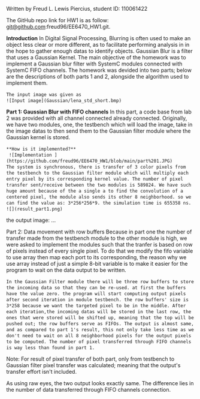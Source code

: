 Written by Freud L. Lewis Piercius, student ID: 110061422

The GitHub repo link for HW1 is as follow: git@github.com:freud96/EE6470_HW1.git.

**Introduction**
    In Digital Signal Processing, Blurring is often used to make an object less clear or more different, as to facilitate performing analysis in in the hope to gather enough datas to identify objects. Gaussian Blur is a filter that uses a Gaussian Kernel. The main objective of the homework was to implement a Gaussian blur filter with SystemC modules connected with SystemC FIFO channels. The homework was devided into two parts; below are the descriptions of both parts 1 and 2, alongside the algorithm used to implement them.

    The input image was given as
    ![Input image](Gaussian/lena_std_short.bmp)

**Part 1: Gaussian Blur with FIFO channels**
    In this part, a code base from lab 2 was provided with all channel connected already connected. Originally, we have two modules, one, the testbench which will load the image, take in the image datas to then send them to the Gaussian filter module where the Gaussian kernel is stored.
    
    **How is it implemented?** 
     ![Implementation ](https://github.com/freud96/EE6470_HW1/blob/main/part%201.JPG)
    The system is synchronous, there is transfer of 3 color pixels from the testbench to the Gaussian filter module which will multiply each entry pixel by its corresponding kernel value. The number of pixel transfer sent/receive between the two modules is 589824. We have such huge amount because of the a single a to find the convolution of a centered pixel, the module also sends its other 8 neighborhood. so we can find the value as: 3*256*256*9. the simulation time is 655358 ns. 
    ![](result_part1.png)

   the output image:
    ...

Part 2: Data movement with row buffers
    Because in part one the number of transfer made from the testbench module to the other module is high, we were asked to implement the modules such that the tranfer is based on row of pixels instead of every single pixel. To do that we modify the fifo variable to use array then map each port to its corresponding, the reason why we use array instead of just a simple 8-bit variable is to make it easier for the program to wait on the data output to be written.  

    In the Gaussian Filter module there will be three row buffers to store the incoming data so that they can be re-used. at first the buffers have the value zero. the program will start computing output pixels after second iteration in module testbench. the row buffers' size is 3*258 because we want the targeted pixel to be in the middle. After each iteration,the incoming datas will be stored in the last row, the ones that were stored will be shifted up, meaning that the top will be pushed out; the row buffers serve as FIFOs. The output is almost same, and as compared to part 1's result, this not only take less time as we don't need to wait on all 8 neighborhood pixels for the output pixels to be computed. The number of pixel transferred through FIFO channels is way less than found in part 1. 

Note: For result of pixel transfer of both part, only from testbench to Gaussian filter pixel transfer was calculated; meaning that the output's transfer effort isn't included.    


As using raw eyes, the two output looks exactly same. The difference lies in the number of data transferred through FIFO channels connection. 
